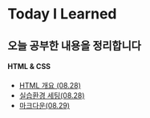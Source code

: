 # Today I Learned

## 오늘 공부한 내용을 정리합니다

#### HTML & CSS

- [HTML 개요 (08.28)](./HTML&CSS/HTML개요.md)
- [실습환경 세팅(08.28)](./HTML&CSS/실습환경세팅.md)
- [마크다운(08.29)](./MarkDown/마크다운.md)
